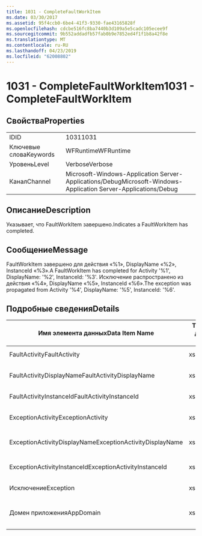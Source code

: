 ```yaml
---
title: 1031 - CompleteFaultWorkItem
ms.date: 03/30/2017
ms.assetid: 95f4ccb0-6be4-41f3-9330-fae43165828f
ms.openlocfilehash: cdcbe516fc8ba7440b3d109a5e5cadc105ecee9f
ms.sourcegitcommit: 9b552addadfb57fab0b9e7852ed4f1f1b8a42f8e
ms.translationtype: MT
ms.contentlocale: ru-RU
ms.lasthandoff: 04/23/2019
ms.locfileid: "62008802"
---
```

# <a name="1031---completefaultworkitem"></a><span data-ttu-id="db00e-102">1031 - CompleteFaultWorkItem</span><span class="sxs-lookup"><span data-stu-id="db00e-102">1031 - CompleteFaultWorkItem</span></span>
## <a name="properties"></a><span data-ttu-id="db00e-103">Свойства</span><span class="sxs-lookup"><span data-stu-id="db00e-103">Properties</span></span>  
  
|||  
|-|-|  
|<span data-ttu-id="db00e-104">ID</span><span class="sxs-lookup"><span data-stu-id="db00e-104">ID</span></span>|<span data-ttu-id="db00e-105">1031</span><span class="sxs-lookup"><span data-stu-id="db00e-105">1031</span></span>|  
|<span data-ttu-id="db00e-106">Ключевые слова</span><span class="sxs-lookup"><span data-stu-id="db00e-106">Keywords</span></span>|<span data-ttu-id="db00e-107">WFRuntime</span><span class="sxs-lookup"><span data-stu-id="db00e-107">WFRuntime</span></span>|  
|<span data-ttu-id="db00e-108">Уровень</span><span class="sxs-lookup"><span data-stu-id="db00e-108">Level</span></span>|<span data-ttu-id="db00e-109">Verbose</span><span class="sxs-lookup"><span data-stu-id="db00e-109">Verbose</span></span>|  
|<span data-ttu-id="db00e-110">Канал</span><span class="sxs-lookup"><span data-stu-id="db00e-110">Channel</span></span>|<span data-ttu-id="db00e-111">Microsoft-Windows-Application Server-Applications/Debug</span><span class="sxs-lookup"><span data-stu-id="db00e-111">Microsoft-Windows-Application Server-Applications/Debug</span></span>|  
  
## <a name="description"></a><span data-ttu-id="db00e-112">Описание</span><span class="sxs-lookup"><span data-stu-id="db00e-112">Description</span></span>  
 <span data-ttu-id="db00e-113">Указывает, что FaultWorkItem завершено.</span><span class="sxs-lookup"><span data-stu-id="db00e-113">Indicates a FaultWorkItem has completed.</span></span>  
  
## <a name="message"></a><span data-ttu-id="db00e-114">Сообщение</span><span class="sxs-lookup"><span data-stu-id="db00e-114">Message</span></span>  
 <span data-ttu-id="db00e-115">FaultWorkItem завершено для действия «%1», DisplayName «%2», InstanceId «%3».</span><span class="sxs-lookup"><span data-stu-id="db00e-115">A FaultWorkItem has completed for Activity '%1', DisplayName: '%2', InstanceId: '%3'.</span></span> <span data-ttu-id="db00e-116">Исключение распространено из действия «%4», DisplayName «%5», InstanceId «%6».</span><span class="sxs-lookup"><span data-stu-id="db00e-116">The exception was propagated from Activity '%4', DisplayName: '%5', InstanceId: '%6'.</span></span>  
  
## <a name="details"></a><span data-ttu-id="db00e-117">Подробные сведения</span><span class="sxs-lookup"><span data-stu-id="db00e-117">Details</span></span>  
  
|<span data-ttu-id="db00e-118">Имя элемента данных</span><span class="sxs-lookup"><span data-stu-id="db00e-118">Data Item Name</span></span>|<span data-ttu-id="db00e-119">Тип элемента данных</span><span class="sxs-lookup"><span data-stu-id="db00e-119">Data Item Type</span></span>|<span data-ttu-id="db00e-120">Описание</span><span class="sxs-lookup"><span data-stu-id="db00e-120">Description</span></span>|  
|--------------------|--------------------|-----------------|  
|<span data-ttu-id="db00e-121">FaultActivity</span><span class="sxs-lookup"><span data-stu-id="db00e-121">FaultActivity</span></span>|<span data-ttu-id="db00e-122">xs:string</span><span class="sxs-lookup"><span data-stu-id="db00e-122">xs:string</span></span>|<span data-ttu-id="db00e-123">Имя типа действия с ошибкой.</span><span class="sxs-lookup"><span data-stu-id="db00e-123">The type name of the fault activity.</span></span>|  
|<span data-ttu-id="db00e-124">FaultActivityDisplayName</span><span class="sxs-lookup"><span data-stu-id="db00e-124">FaultActivityDisplayName</span></span>|<span data-ttu-id="db00e-125">xs:string</span><span class="sxs-lookup"><span data-stu-id="db00e-125">xs:string</span></span>|<span data-ttu-id="db00e-126">Отображаемое имя действия с ошибкой.</span><span class="sxs-lookup"><span data-stu-id="db00e-126">The display name of the fault activity.</span></span>|  
|<span data-ttu-id="db00e-127">FaultActivityInstanceId</span><span class="sxs-lookup"><span data-stu-id="db00e-127">FaultActivityInstanceId</span></span>|<span data-ttu-id="db00e-128">xs:string</span><span class="sxs-lookup"><span data-stu-id="db00e-128">xs:string</span></span>|<span data-ttu-id="db00e-129">Идентификатор экземпляра действия с ошибкой.</span><span class="sxs-lookup"><span data-stu-id="db00e-129">The instance id of the fault activity.</span></span>|  
|<span data-ttu-id="db00e-130">ExceptionActivity</span><span class="sxs-lookup"><span data-stu-id="db00e-130">ExceptionActivity</span></span>|<span data-ttu-id="db00e-131">xs:string</span><span class="sxs-lookup"><span data-stu-id="db00e-131">xs:string</span></span>|<span data-ttu-id="db00e-132">Имя типа действия, вызвавшего исключение.</span><span class="sxs-lookup"><span data-stu-id="db00e-132">The type name of the activity that threw the exception.</span></span>|  
|<span data-ttu-id="db00e-133">ExceptionActivityDisplayName</span><span class="sxs-lookup"><span data-stu-id="db00e-133">ExceptionActivityDisplayName</span></span>|<span data-ttu-id="db00e-134">xs:string</span><span class="sxs-lookup"><span data-stu-id="db00e-134">xs:string</span></span>|<span data-ttu-id="db00e-135">Отображаемое имя действия, вызвавшего исключение.</span><span class="sxs-lookup"><span data-stu-id="db00e-135">The display name of the activity that threw the exception.</span></span>|  
|<span data-ttu-id="db00e-136">ExceptionActivityInstanceId</span><span class="sxs-lookup"><span data-stu-id="db00e-136">ExceptionActivityInstanceId</span></span>|<span data-ttu-id="db00e-137">xs:string</span><span class="sxs-lookup"><span data-stu-id="db00e-137">xs:string</span></span>|<span data-ttu-id="db00e-138">Идентификатор экземпляра действия, вызвавшего исключение.</span><span class="sxs-lookup"><span data-stu-id="db00e-138">The instance id of the activity that threw the exception.</span></span>|  
|<span data-ttu-id="db00e-139">Исключение</span><span class="sxs-lookup"><span data-stu-id="db00e-139">Exception</span></span>|<span data-ttu-id="db00e-140">xs:string</span><span class="sxs-lookup"><span data-stu-id="db00e-140">xs:string</span></span>|<span data-ttu-id="db00e-141">Сведения об исключении</span><span class="sxs-lookup"><span data-stu-id="db00e-141">The exception details for the exception</span></span>|  
|<span data-ttu-id="db00e-142">Домен приложения</span><span class="sxs-lookup"><span data-stu-id="db00e-142">AppDomain</span></span>|<span data-ttu-id="db00e-143">xs:string</span><span class="sxs-lookup"><span data-stu-id="db00e-143">xs:string</span></span>|<span data-ttu-id="db00e-144">Строка, возвращаемая AppDomain.CurrentDomain.FriendlyName.</span><span class="sxs-lookup"><span data-stu-id="db00e-144">The string returned by AppDomain.CurrentDomain.FriendlyName.</span></span>|
